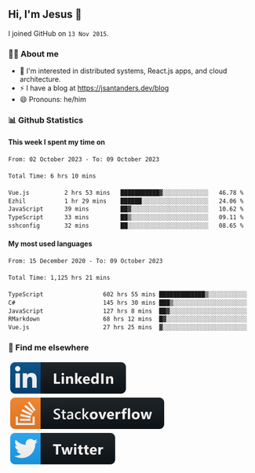## Hi, I'm Jesus 👋

I joined GitHub on `13 Nov 2015`.

<!-- Talking about you -->

### 👨‍💻 About me

- 👦 I'm interested in distributed systems, React.js apps, and cloud architecture.
- ⚡️ I have a blog at <https://jsantanders.dev/blog>
- 😄 Pronouns: he/him

### 📊 Github Statistics

#### This week I spent my time on

<!--START_SECTION:weekly-->

```txt
From: 02 October 2023 - To: 09 October 2023

Total Time: 6 hrs 10 mins

Vue.js          2 hrs 53 mins   ███████████▓░░░░░░░░░░░░░   46.78 %
Ezhil           1 hr 29 mins    ██████░░░░░░░░░░░░░░░░░░░   24.06 %
JavaScript      39 mins         ██▓░░░░░░░░░░░░░░░░░░░░░░   10.62 %
TypeScript      33 mins         ██▒░░░░░░░░░░░░░░░░░░░░░░   09.11 %
sshconfig       32 mins         ██░░░░░░░░░░░░░░░░░░░░░░░   08.65 %
```

<!--END_SECTION:weekly-->

#### My most used languages

<!--START_SECTION:alltime-->

```txt
From: 15 December 2020 - To: 09 October 2023

Total Time: 1,125 hrs 21 mins

TypeScript                 602 hrs 55 mins █████████████▒░░░░░░░░░░░   53.58 %
C#                         145 hrs 30 mins ███▒░░░░░░░░░░░░░░░░░░░░░   12.93 %
JavaScript                 127 hrs 8 mins  ██▓░░░░░░░░░░░░░░░░░░░░░░   11.30 %
RMarkdown                  68 hrs 12 mins  █▓░░░░░░░░░░░░░░░░░░░░░░░   06.06 %
Vue.js                     27 hrs 25 mins  ▓░░░░░░░░░░░░░░░░░░░░░░░░   02.44 %
```

<!--END_SECTION:alltime-->

### 📢 Find me elsewhere

<p>
  <a target="_blank" href="https://linkedin.com/in/jsantanders">
    <img src="https://github.com/jsantanders/jsantanders/blob/master/img/linkedin.svg" alt="LinkedIn" style="vertical-align:top; margin:4px">
  </a>
  
  <a target="_blank" href="https://stackoverflow.com/users/7318331/jesus-santander">
    <img src="https://github.com/jsantanders/jsantanders/blob/master/img/stackoverflow.svg" alt="StackOverflow" style="vertical-align:top; margin:4px">
  </a>
  
  <a target="_blank" href="http://twitter.com/jsantanders">
    <img src="https://github.com/jsantanders/jsantanders/blob/master/img/twitter.svg" alt="Twitter" style="vertical-align:top; margin:4px">
  </a>
</p>
